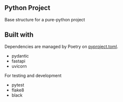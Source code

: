## Python Project 

Base structure for a pure-python project

## Built with
Dependencies are managed by Poetry on [pyproject.toml](pyproject.toml).
* pydantic 
* fastapi 
* uvicorn 

For testing and development
* pytest 
* flake8 
* black 